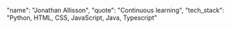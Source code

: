 "name": "Jonathan Allisson",
"quote": "Continuous learning",
"tech_stack": "Python, HTML, CSS, JavaScript, Java, Typescript"
